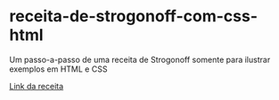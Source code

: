 # receita-de-strogonoff-com-css-html
Um passo-a-passo de uma receita de Strogonoff somente para ilustrar exemplos em HTML e CSS

[Link da receita](https://www.receitasnestle.com.br/receitas/strogonoff-de-frango?gclid=Cj0KCQjwmuiTBhDoARIsAPiv6L83mCChUOylNJnhIj8LN67L6ak-L-jke6Q23AMdJPZ_myDiydeEdEEaArsSEALw_wcB&gclsrc=aw.ds)
